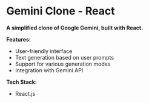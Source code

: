 # Gemini Clone - React

**A simplified clone of Google Gemini, built with React.**

**Features:**
* User-friendly interface
* Text generation based on user prompts
* Support for various generation modes
* Integration with Gemini API

**Tech Stack:**
* React.js